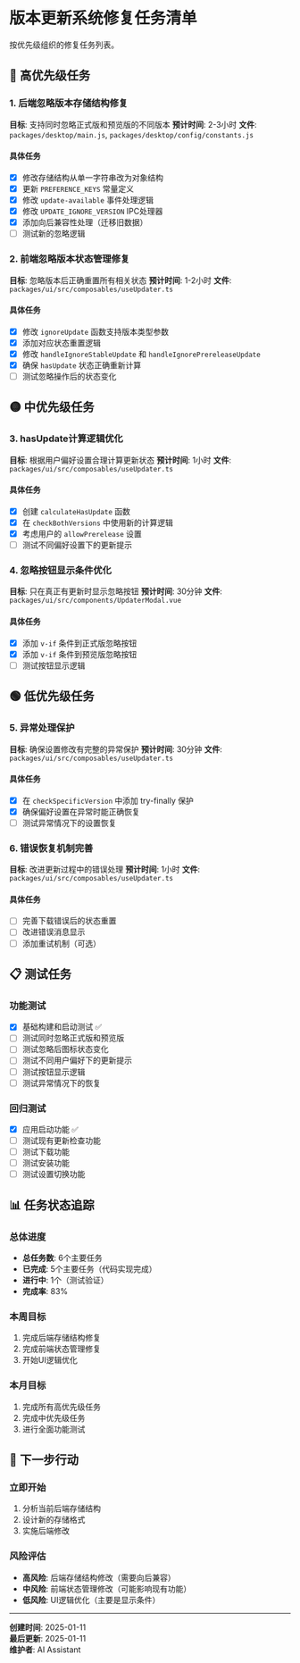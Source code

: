 # 版本更新系统修复任务清单

按优先级组织的修复任务列表。

## 🚨 高优先级任务

### 1. 后端忽略版本存储结构修复
**目标**: 支持同时忽略正式版和预览版的不同版本
**预计时间**: 2-3小时
**文件**: `packages/desktop/main.js`, `packages/desktop/config/constants.js`

#### 具体任务
- [x] 修改存储结构从单一字符串改为对象结构
- [x] 更新 `PREFERENCE_KEYS` 常量定义
- [x] 修改 `update-available` 事件处理逻辑
- [x] 修改 `UPDATE_IGNORE_VERSION` IPC处理器
- [x] 添加向后兼容性处理（迁移旧数据）
- [ ] 测试新的忽略逻辑

### 2. 前端忽略版本状态管理修复
**目标**: 忽略版本后正确重置所有相关状态
**预计时间**: 1-2小时
**文件**: `packages/ui/src/composables/useUpdater.ts`

#### 具体任务
- [x] 修改 `ignoreUpdate` 函数支持版本类型参数
- [x] 添加对应状态重置逻辑
- [x] 修改 `handleIgnoreStableUpdate` 和 `handleIgnorePrereleaseUpdate`
- [x] 确保 `hasUpdate` 状态正确重新计算
- [ ] 测试忽略操作后的状态变化

## 🟡 中优先级任务

### 3. hasUpdate计算逻辑优化
**目标**: 根据用户偏好设置合理计算更新状态
**预计时间**: 1小时
**文件**: `packages/ui/src/composables/useUpdater.ts`

#### 具体任务
- [x] 创建 `calculateHasUpdate` 函数
- [x] 在 `checkBothVersions` 中使用新的计算逻辑
- [x] 考虑用户的 `allowPrerelease` 设置
- [ ] 测试不同偏好设置下的更新提示

### 4. 忽略按钮显示条件优化
**目标**: 只在真正有更新时显示忽略按钮
**预计时间**: 30分钟
**文件**: `packages/ui/src/components/UpdaterModal.vue`

#### 具体任务
- [x] 添加 `v-if` 条件到正式版忽略按钮
- [x] 添加 `v-if` 条件到预览版忽略按钮
- [ ] 测试按钮显示逻辑

## 🟢 低优先级任务

### 5. 异常处理保护
**目标**: 确保设置修改有完整的异常保护
**预计时间**: 30分钟
**文件**: `packages/ui/src/composables/useUpdater.ts`

#### 具体任务
- [x] 在 `checkSpecificVersion` 中添加 try-finally 保护
- [x] 确保偏好设置在异常时能正确恢复
- [ ] 测试异常情况下的设置恢复

### 6. 错误恢复机制完善
**目标**: 改进更新过程中的错误处理
**预计时间**: 1小时
**文件**: `packages/ui/src/composables/useUpdater.ts`

#### 具体任务
- [ ] 完善下载错误后的状态重置
- [ ] 改进错误消息显示
- [ ] 添加重试机制（可选）

## 📋 测试任务

### 功能测试
- [x] 基础构建和启动测试 ✅
- [ ] 测试同时忽略正式版和预览版
- [ ] 测试忽略后图标状态变化
- [ ] 测试不同用户偏好下的更新提示
- [ ] 测试按钮显示逻辑
- [ ] 测试异常情况下的恢复

### 回归测试
- [x] 应用启动功能 ✅
- [ ] 测试现有更新检查功能
- [ ] 测试下载功能
- [ ] 测试安装功能
- [ ] 测试设置切换功能

## 📊 任务状态追踪

### 总体进度
- **总任务数**: 6个主要任务
- **已完成**: 5个主要任务（代码实现完成）
- **进行中**: 1个（测试验证）
- **完成率**: 83%

### 本周目标
1. 完成后端存储结构修复
2. 完成前端状态管理修复
3. 开始UI逻辑优化

### 本月目标
1. 完成所有高优先级任务
2. 完成中优先级任务
3. 进行全面功能测试

## 🎯 下一步行动

### 立即开始
1. 分析当前后端存储结构
2. 设计新的存储格式
3. 实施后端修改

### 风险评估
- **高风险**: 后端存储结构修改（需要向后兼容）
- **中风险**: 前端状态管理修改（可能影响现有功能）
- **低风险**: UI逻辑优化（主要是显示条件）

---

**创建时间**: 2025-01-11  
**最后更新**: 2025-01-11  
**维护者**: AI Assistant
